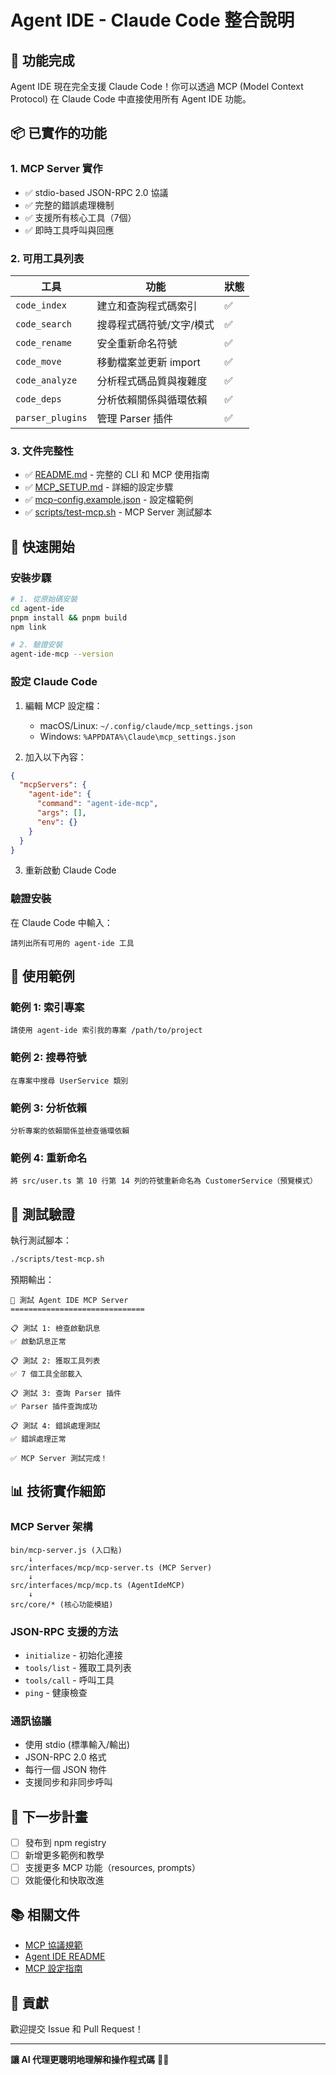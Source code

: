 # Agent IDE - Claude Code 整合說明

## 🎉 功能完成

Agent IDE 現在完全支援 Claude Code！你可以透過 MCP (Model Context Protocol) 在 Claude Code 中直接使用所有 Agent IDE 功能。

## 📦 已實作的功能

### 1. MCP Server 實作
- ✅ stdio-based JSON-RPC 2.0 協議
- ✅ 完整的錯誤處理機制
- ✅ 支援所有核心工具（7個）
- ✅ 即時工具呼叫與回應

### 2. 可用工具列表

| 工具 | 功能 | 狀態 |
|------|------|------|
| `code_index` | 建立和查詢程式碼索引 | ✅ |
| `code_search` | 搜尋程式碼符號/文字/模式 | ✅ |
| `code_rename` | 安全重新命名符號 | ✅ |
| `code_move` | 移動檔案並更新 import | ✅ |
| `code_analyze` | 分析程式碼品質與複雜度 | ✅ |
| `code_deps` | 分析依賴關係與循環依賴 | ✅ |
| `parser_plugins` | 管理 Parser 插件 | ✅ |

### 3. 文件完整性

- ✅ [README.md](./README.md) - 完整的 CLI 和 MCP 使用指南
- ✅ [MCP_SETUP.md](./MCP_SETUP.md) - 詳細的設定步驟
- ✅ [mcp-config.example.json](./mcp-config.example.json) - 設定檔範例
- ✅ [scripts/test-mcp.sh](./scripts/test-mcp.sh) - MCP Server 測試腳本

## 🚀 快速開始

### 安裝步驟

```bash
# 1. 從原始碼安裝
cd agent-ide
pnpm install && pnpm build
npm link

# 2. 驗證安裝
agent-ide-mcp --version
```

### 設定 Claude Code

1. 編輯 MCP 設定檔：
   - macOS/Linux: `~/.config/claude/mcp_settings.json`
   - Windows: `%APPDATA%\Claude\mcp_settings.json`

2. 加入以下內容：
```json
{
  "mcpServers": {
    "agent-ide": {
      "command": "agent-ide-mcp",
      "args": [],
      "env": {}
    }
  }
}
```

3. 重新啟動 Claude Code

### 驗證安裝

在 Claude Code 中輸入：
```
請列出所有可用的 agent-ide 工具
```

## 📝 使用範例

### 範例 1: 索引專案
```
請使用 agent-ide 索引我的專案 /path/to/project
```

### 範例 2: 搜尋符號
```
在專案中搜尋 UserService 類別
```

### 範例 3: 分析依賴
```
分析專案的依賴關係並檢查循環依賴
```

### 範例 4: 重新命名
```
將 src/user.ts 第 10 行第 14 列的符號重新命名為 CustomerService（預覽模式）
```

## 🧪 測試驗證

執行測試腳本：
```bash
./scripts/test-mcp.sh
```

預期輸出：
```
🧪 測試 Agent IDE MCP Server
==============================

📋 測試 1: 檢查啟動訊息
✅ 啟動訊息正常

📋 測試 2: 獲取工具列表
✅ 7 個工具全部載入

📋 測試 3: 查詢 Parser 插件
✅ Parser 插件查詢成功

📋 測試 4: 錯誤處理測試
✅ 錯誤處理正常

✅ MCP Server 測試完成！
```

## 📊 技術實作細節

### MCP Server 架構
```
bin/mcp-server.js (入口點)
    ↓
src/interfaces/mcp/mcp-server.ts (MCP Server)
    ↓
src/interfaces/mcp/mcp.ts (AgentIdeMCP)
    ↓
src/core/* (核心功能模組)
```

### JSON-RPC 支援的方法
- `initialize` - 初始化連接
- `tools/list` - 獲取工具列表
- `tools/call` - 呼叫工具
- `ping` - 健康檢查

### 通訊協議
- 使用 stdio (標準輸入/輸出)
- JSON-RPC 2.0 格式
- 每行一個 JSON 物件
- 支援同步和非同步呼叫

## 🎯 下一步計畫

- [ ] 發布到 npm registry
- [ ] 新增更多範例和教學
- [ ] 支援更多 MCP 功能（resources, prompts）
- [ ] 效能優化和快取改進

## 📚 相關文件

- [MCP 協議規範](https://modelcontextprotocol.io/)
- [Agent IDE README](./README.md)
- [MCP 設定指南](./MCP_SETUP.md)

## 🙏 貢獻

歡迎提交 Issue 和 Pull Request！

---

**讓 AI 代理更聰明地理解和操作程式碼** 🤖✨
